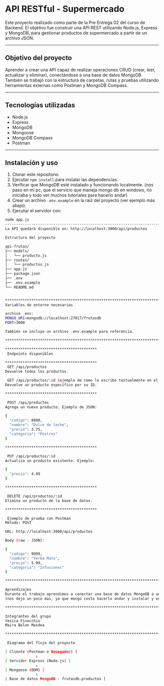 # API RESTful - Supermercado

Este proyecto realizado como parte de la Pre Entrega 02 del curso de Backend. El objetivo fue construir una API REST utilizando Node.js, Express y MongoDB, para gestionar productos de supermercado a partir de un archivo JSON.

*************************************************************************************************************************************************

## Objetivo del proyecto

Aprender a crear una API capaz de realizar operaciones CRUD (crear, leer, actualizar y eliminar), conectándose a una base de datos MongoDB. También se trabajó con la estructura de carpetas, rutas y pruebas utilizando herramientas externas como Postman y MongoDB Compass.

*************************************************************************************************************************************************

## Tecnologías utilizadas

- Node.js
- Express
- MongoDB
- Mongoose
- MongoDB Compass
- Postman

*************************************************************************************************************************************************

## Instalación y uso

1. Clonar este repositorio.
2. Ejecutar `npm install` para instalar las dependencias.
3. Verificar que MongoDB esté instalado y funcionando localmente.
(nos paso en mi pc, que el servicio que maneja mongo db en windows, no iniciaba y todo ver muchos tutoriales para hacerlo andar)
4. Crear un archivo `.env.example` en la raíz del proyecto (ver ejemplo más abajo).
5. Ejecutar el servidor con:

```bash
node app.js
----------------------------------------------------------------------------------------
La API quedará disponible en: http://localhost:3000/api/productos

Estructura del proyecto

api-frutas/
├── models/
│   └── producto.js
├── routes/
│   └── productos.js
├── app.js
├── package.json
├── .env
├── .env.example
└── README.md


****************************************************************************************
Variables de entorno necesarias

archivo .env:
MONGO_URI=mongodb://localhost:27017/frutasdb
PORT=3000

También se incluye un archivo .env.example para referencia.

****************************************************************************************

******************************************
 Endpoints disponibles

******************************************
 GET /api/productos
Devuelve todos los productos.

 GET /api/productos/:id (ejemplo de como lo escribo textualmente en el navegador, lo aclaro porque me costo entenderlo "http://localhost:3000/api/productos/684a4304337003955103f63a")
Devuelve un producto específico por su ID.

******************************************

 POST /api/productos
Agrega un nuevo producto. Ejemplo de JSON:

{
  "codigo": 8888,
  "nombre": "Dulce de leche",
  "precio": 3.75,
  "categoria": "Postres"
}

******************************************

 PUT /api/productos/:id
Actualiza un producto existente. Ejemplo:

{
  "precio": 4.99
}

******************************************

 DELETE /api/productos/:id
Elimina un producto de la base de datos.

******************************************

 Ejemplo de prueba con Postman
Método: POST

URL: http://localhost:3000/api/productos

Body (raw - JSON):

{
  "codigo": 9999,
  "nombre": "Yerba Mate",
  "precio": 5.99,
  "categoria": "Infusiones"
}

**************************************************************************************************************************************************************************************************************************************************************************************************

Aprendizajes
Durante el trabajo aprendimos a conectar una base de datos MongoDB a una aplicación Node.js usando Mongoose, a definir modelos y rutas, y a usar herramientas como Postman para realizar pruebas. También comprendimos cómo organizar la estructura de carpetas en un proyecto real.
(nos dejo un poco mas, ya que mongo costo hacerlo andar y instalar y entender postman tambien costo un poco :)

*************************************************************************************************************************************************

Integrantes del grupo
Yesica Finocchio
Maira Belen Masdea

*************************************************************************************************************************************************

 Diagrama del flujo del proyecto

[ Cliente (Postman o Navegador) ]
              ↓
[ Servidor Express (Node.js) ]
              ↓
[ Mongoose (ODM) ]
              ↓
[ Base de datos MongoDB - frutasdb.productos ]
